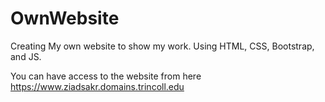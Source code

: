 # OwnWebsite
Creating My own website to show my work.
Using HTML, CSS, Bootstrap, and JS.

You can have access to the website from here
https://www.ziadsakr.domains.trincoll.edu
